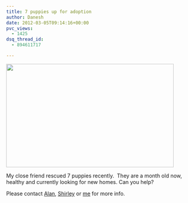 ```yaml
---
title: 7 puppies up for adoption
author: Danesh
date: 2012-03-05T09:14:16+00:00
pvc_views:
  - 1425
dsq_thread_id:
  - 894611717

---
```

[<img loading="lazy" class="alignnone size-medium wp-image-2410" title="418441_10151376815035301_858670300_23014653_44327730_n" src="/wp-content/uploads/2012/03/418441_10151376815035301_858670300_23014653_44327730_n-450x278.jpg" alt="" width="450" height="278" srcset="/wp-content/uploads/2012/03/418441_10151376815035301_858670300_23014653_44327730_n-450x278.jpg 450w, /wp-content/uploads/2012/03/418441_10151376815035301_858670300_23014653_44327730_n.jpg 960w" sizes="(max-width: 450px) 100vw, 450px" />][1]

My close friend rescued 7 puppies recently.  They are a month old now, healthy and currently looking for new homes. Can you help?

Please contact <a href="http://www.facebook.com/alanbernardyong" target="_blank">Alan</a>, <a href="http://www.facebook.com/shirleygabriella" target="_blank">Shirley</a> or <a href="http://www.facebook.com/danesh.manoharan" target="_blank">me</a> for more info.

 

 [1]: /wp-content/uploads/2012/03/418441_10151376815035301_858670300_23014653_44327730_n.jpg